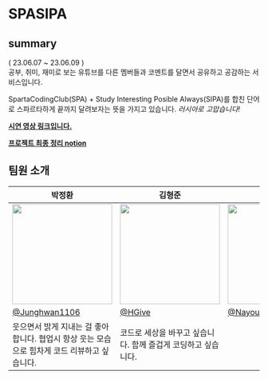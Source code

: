 # SPASIPA

## summary
( 23.06.07 ~ 23.06.09 )</br>
공부, 취미, 재미로 보는 유튜브를 다른 멤버들과 코멘트를 달면서 공유하고 공감하는 서비스입니다.

SpartaCodingClub(SPA)  + Study Interesting Posible Always(SIPA)를 합친 단어로 스파르타하게 끝까지 달려보자는 뜻을 가지고 있습니다. _러시아로 고맙습니다!_

__[시연 영상 링크입니다.](https://drive.google.com/file/d/1DCce1L8-1AvSogJgtWctT1Wfxyl02yR-/view?usp=drive_link)__

__[프로젝트 최종 정리 notion](https://mango-marmot-5a2.notion.site/23-06-07-23-06-09-b55a0f6670c04df08b21e8b3818ae9d8)__

## 팀원 소개 

<table align=center>
    <thead>
        <tr >
            <th style="text-align:center;" >박정환</th>
            <th style="text-align:center;" >김형준</th>
            <th style="text-align:center;" >김나영</th>
            <th style="text-align:center;" >최선효</th>
        </tr>
    </thead>
    <tbody>
        <tr>
            <td><img width="200" src="https://img1.daumcdn.net/thumb/R1280x0/?scode=mtistory2&fname=https%3A%2F%2Fblog.kakaocdn.net%2Fdn%2FbVO6Ev%2Fbtsgu7WBjEd%2F4Ub4KXk3DLfkbOLkwcdcJ0%2Fimg.png" /> </td>
            <td><img width="200" src="" /></td>
            <td><img width="200" src="" /></td>
            <td><img width="200" src="" /></td>
        </tr>
        <tr>
            <td><a href="https://github.com/Junghwan1106">@Junghwan1106</a></td>
            <td><a href="https://github.com/HGive">@HGive</a></td>
            <td><a href="https://github.com/NayoungKim1212">@NayoungKim1212</a></td>
            <td><a href="https://github.com/cornpip">@cornpip</a></td>
        </tr>
        <tr>
            <td width="200">웃으면서 밝게 지내는 걸 좋아합니다. 협업시 항상 웃는 모습으로 힘차게 코드 리뷰하고 싶습니다.</td>
            <td width="200">코드로 세상을 바꾸고 싶습니다. 함께 즐겁게 코딩하고 싶습니다.</td>
            <td width="200"></td>
            <td width="200"> 서로의 코드를 존중하고 코드 리뷰하는 것을 좋아합니다! </td>
        </tr>
    </tbody>
</table>

